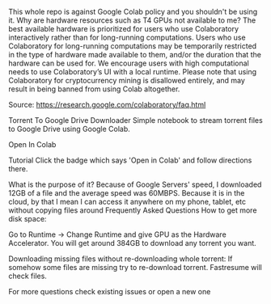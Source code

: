 This whole repo is against Google Colab policy and you shouldn't be using it.
Why are hardware resources such as T4 GPUs not available to me? The best available hardware is prioritized for users who use Colaboratory interactively rather than for long-running computations. Users who use Colaboratory for long-running computations may be temporarily restricted in the type of hardware made available to them, and/or the duration that the hardware can be used for. We encourage users with high computational needs to use Colaboratory’s UI with a local runtime. Please note that using Colaboratory for cryptocurrency mining is disallowed entirely, and may result in being banned from using Colab altogether.

Source: https://research.google.com/colaboratory/faq.html

Torrent To Google Drive Downloader
Simple notebook to stream torrent files to Google Drive using Google Colab.

Open In Colab

Tutorial
Click the badge which says 'Open in Colab' and follow directions there.

What is the purpose of it?
Because of Google Servers' speed, I downloaded 12GB of a file and the average speed was 60MBPS.
Because it is in the cloud, by that I mean I can access it anywhere on my phone, tablet, etc without copying files around
Frequently Asked Questions
How to get more disk space:

Go to Runtime -> Change Runtime and give GPU as the Hardware Accelerator.
You will get around 384GB to download any torrent you want.

Downloading missing files without re-downloading whole torrent: If somehow some files are missing try to re-download torrent. Fastresume will check files.

For more questions check existing issues or open a new one
